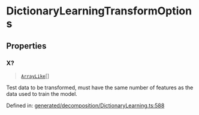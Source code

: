 # DictionaryLearningTransformOptions

## Properties

### X?

> [`ArrayLike`](../types/ArrayLike.md)[]

Test data to be transformed, must have the same number of features as the data used to train the model.

Defined in:  [generated/decomposition/DictionaryLearning.ts:588](https://github.com/transitive-bullshit/scikit-learn-ts/blob/92ab806/packages/sklearn/src/generated/decomposition/DictionaryLearning.ts#L588)
